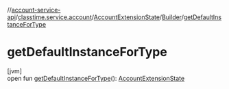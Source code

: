 //[account-service-api](../../../../index.md)/[classtime.service.account](../../index.md)/[AccountExtensionState](../index.md)/[Builder](index.md)/[getDefaultInstanceForType](get-default-instance-for-type.md)

# getDefaultInstanceForType

[jvm]\
open fun [getDefaultInstanceForType](get-default-instance-for-type.md)(): [AccountExtensionState](../index.md)
